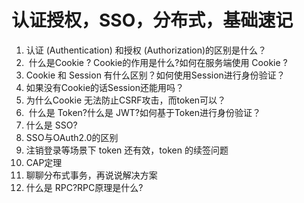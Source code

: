#  认证授权，SSO，分布式，基础速记
1. 认证 (Authentication) 和授权 (Authorization)的区别是什么？
2.  什么是Cookie ? Cookie的作用是什么?如何在服务端使用 Cookie ?
3. Cookie 和 Session 有什么区别？如何使用Session进行身份验证？
4. 如果没有Cookie的话Session还能用吗？
5. 为什么Cookie 无法防止CSRF攻击，而token可以？
6.  什么是 Token?什么是 JWT?如何基于Token进行身份验证？
7. 什么是 SSO?
8. SSO与OAuth2.0的区别
9. 注销登录等场景下 token 还有效，token 的续签问题
10. CAP定理
11. 聊聊分布式事务，再说说解决方案
12. 什么是 RPC?RPC原理是什么?